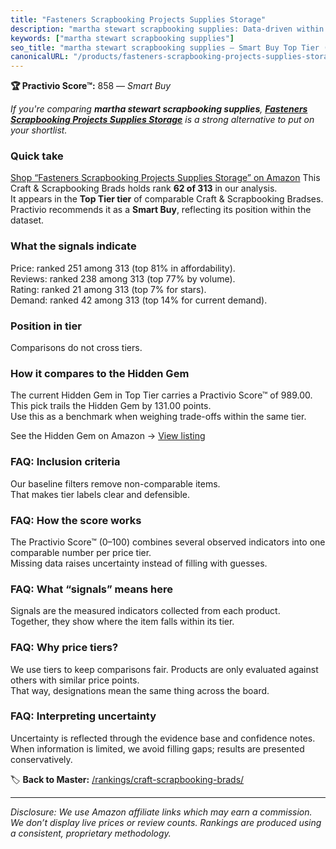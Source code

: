 ```yaml
---
title: "Fasteners Scrapbooking Projects Supplies Storage"
description: "martha stewart scrapbooking supplies: Data-driven within Top Tier ranking using the Practivio Score™. Positioned by quality, value, demand, findability, moment…"
keywords: ["martha stewart scrapbooking supplies"]
seo_title: "martha stewart scrapbooking supplies — Smart Buy Top Tier (2025)"
canonicalURL: "/products/fasteners-scrapbooking-projects-supplies-storage-B0F2M1PTZS/"
---
```


**🏆 Practivio Score™:** 858 — _Smart Buy_


*If you're comparing **martha stewart scrapbooking supplies**, **[Fasteners Scrapbooking Projects Supplies Storage](https://www.amazon.com/dp/B0F2M1PTZS?tag=practivio-20)** is a strong alternative to put on your shortlist.*
### Quick take
[Shop “Fasteners Scrapbooking Projects Supplies Storage” on Amazon](https://www.amazon.com/dp/B0F2M1PTZS?tag=practivio-20)
This Craft & Scrapbooking Brads holds rank **62 of 313** in our analysis.  
It appears in the **Top Tier tier** of comparable Craft & Scrapbooking Bradses.  
Practivio recommends it as a **Smart Buy**, reflecting its position within the dataset.

### What the signals indicate
Price: ranked 251 among 313 (top 81% in affordability).  
Reviews: ranked 238 among 313 (top 77% by volume).  
Rating: ranked 21 among 313 (top 7% for stars).  
Demand: ranked 42 among 313 (top 14% for current demand).

### Position in tier
Comparisons do not cross tiers.

### How it compares to the Hidden Gem
The current Hidden Gem in Top Tier carries a Practivio Score™ of 989.00.  
This pick trails the Hidden Gem by 131.00 points.  
Use this as a benchmark when weighing trade-offs within the same tier.  

See the Hidden Gem on Amazon → [View listing](https://www.amazon.com/dp/B003DYZR6M?tag=practivio-20)

### FAQ: Inclusion criteria
Our baseline filters remove non-comparable items.  
That makes tier labels clear and defensible.

### FAQ: How the score works
The Practivio Score™ (0–100) combines several observed indicators into one comparable number per price tier.  
Missing data raises uncertainty instead of filling with guesses.

### FAQ: What “signals” means here
Signals are the measured indicators collected from each product.  
Together, they show where the item falls within its tier.

### FAQ: Why price tiers?
We use tiers to keep comparisons fair. Products are only evaluated against others with similar price points.  
That way, designations mean the same thing across the board.

### FAQ: Interpreting uncertainty
Uncertainty is reflected through the evidence base and confidence notes.  
When information is limited, we avoid filling gaps; results are presented conservatively.


🏷️ **Back to Master:** [/rankings/craft-scrapbooking-brads/](/rankings/craft-scrapbooking-brads/)

---
_Disclosure: We use Amazon affiliate links which may earn a commission. We don’t display live prices or review counts. Rankings are produced using a consistent, proprietary methodology._
